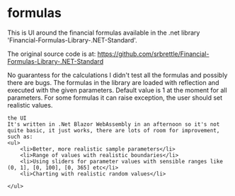 # formulas
This is UI around the financial formulas available in the .net library 'Financial-Formulas-Library-.NET-Standard'.

The original source code is at: https://github.com/srbrettle/Financial-Formulas-Library-.NET-Standard

No guarantess for the calculations
I didn't test all the formulas and possibly there are bugs.
The formulas in the library are loaded with reflection and executed with the given parameters. Default value is 1 at the moment for all parameters. 
For some formulas it can raise exception, the user should set realistic values.

    the UI
    It's written in .Net Blazor WebAssembly in an afternoon so it's not quite basic, it just works, there are lots of room for improvement, such as:
    <ul>
        <li>Better, more realistic sample parameters</li>
        <li>Range of values with realistic boundaries</li>
        <li>Using sliders for parameter values with sensible ranges like (0, 1], [0, 100], [0, 365] etc</li>
        <li>Charting with realistic random values</li>

    </ul>
